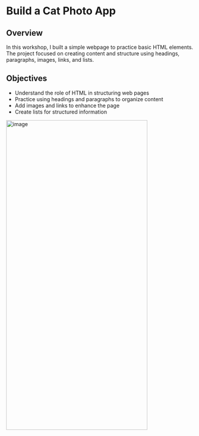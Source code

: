 # Build a Cat Photo App

## Overview
In this workshop, I built a simple webpage to practice basic HTML elements.  
The project focused on creating content and structure using headings, paragraphs, images, links, and lists.

## Objectives
- Understand the role of HTML in structuring web pages  
- Practice using headings and paragraphs to organize content  
- Add images and links to enhance the page  
- Create lists for structured information  

<img width="380" height="833" alt="image" src="https://github.com/user-attachments/assets/b32000d3-40f4-4f57-9ba0-38b3cc30e444" />

